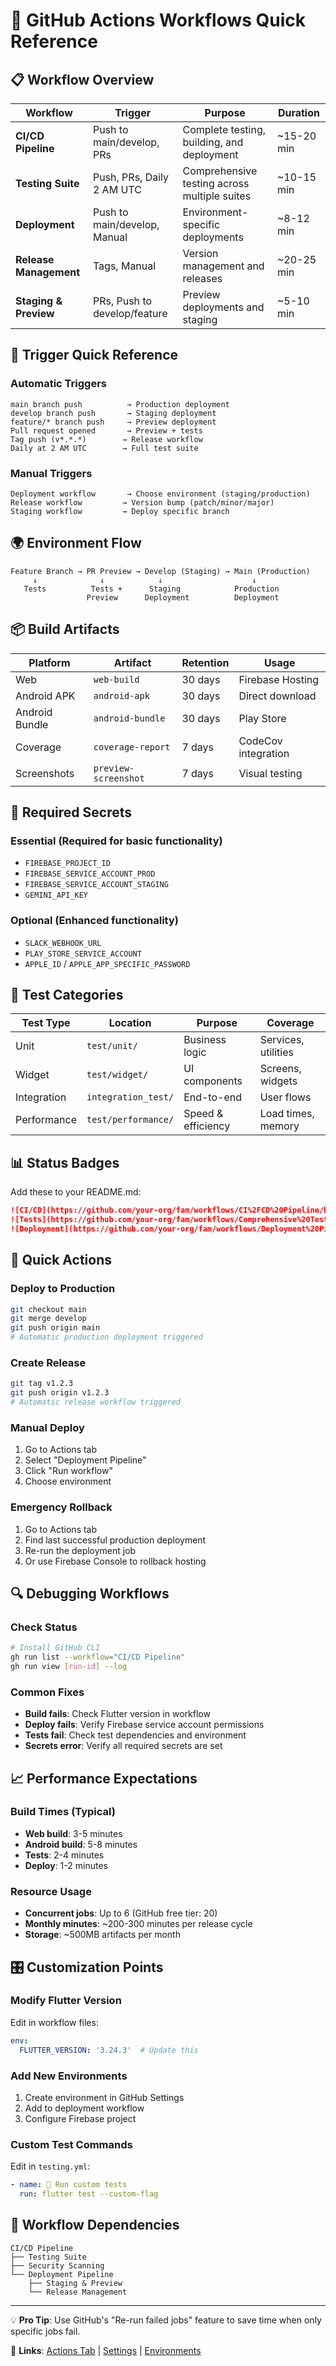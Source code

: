 # 🚀 GitHub Actions Workflows Quick Reference

## 📋 Workflow Overview

| Workflow | Trigger | Purpose | Duration |
|----------|---------|---------|----------|
| **CI/CD Pipeline** | Push to main/develop, PRs | Complete testing, building, and deployment | ~15-20 min |
| **Testing Suite** | Push, PRs, Daily 2 AM UTC | Comprehensive testing across multiple suites | ~10-15 min |
| **Deployment** | Push to main/develop, Manual | Environment-specific deployments | ~8-12 min |
| **Release Management** | Tags, Manual | Version management and releases | ~20-25 min |
| **Staging & Preview** | PRs, Push to develop/feature | Preview deployments and staging | ~5-10 min |

## 🎯 Trigger Quick Reference

### Automatic Triggers
```
main branch push          → Production deployment
develop branch push       → Staging deployment
feature/* branch push     → Preview deployment
Pull request opened       → Preview + tests
Tag push (v*.*.*)        → Release workflow
Daily at 2 AM UTC        → Full test suite
```

### Manual Triggers
```
Deployment workflow       → Choose environment (staging/production)
Release workflow         → Version bump (patch/minor/major)
Staging workflow         → Deploy specific branch
```

## 🌍 Environment Flow

```
Feature Branch → PR Preview → Develop (Staging) → Main (Production)
     ↓              ↓            ↓                    ↓
   Tests          Tests +      Staging            Production
                 Preview      Deployment          Deployment
```

## 📦 Build Artifacts

| Platform | Artifact | Retention | Usage |
|----------|----------|-----------|-------|
| Web | `web-build` | 30 days | Firebase Hosting |
| Android APK | `android-apk` | 30 days | Direct download |
| Android Bundle | `android-bundle` | 30 days | Play Store |
| Coverage | `coverage-report` | 7 days | CodeCov integration |
| Screenshots | `preview-screenshot` | 7 days | Visual testing |

## 🔐 Required Secrets

### Essential (Required for basic functionality)
- `FIREBASE_PROJECT_ID`
- `FIREBASE_SERVICE_ACCOUNT_PROD`
- `FIREBASE_SERVICE_ACCOUNT_STAGING`
- `GEMINI_API_KEY`

### Optional (Enhanced functionality)
- `SLACK_WEBHOOK_URL`
- `PLAY_STORE_SERVICE_ACCOUNT`
- `APPLE_ID` / `APPLE_APP_SPECIFIC_PASSWORD`

## 🧪 Test Categories

| Test Type | Location | Purpose | Coverage |
|-----------|----------|---------|----------|
| Unit | `test/unit/` | Business logic | Services, utilities |
| Widget | `test/widget/` | UI components | Screens, widgets |
| Integration | `integration_test/` | End-to-end | User flows |
| Performance | `test/performance/` | Speed & efficiency | Load times, memory |

## 📊 Status Badges

Add these to your README.md:

```markdown
![CI/CD](https://github.com/your-org/fam/workflows/CI%2FCD%20Pipeline/badge.svg)
![Tests](https://github.com/your-org/fam/workflows/Comprehensive%20Testing/badge.svg)
![Deployment](https://github.com/your-org/fam/workflows/Deployment%20Pipeline/badge.svg)
```

## 🚀 Quick Actions

### Deploy to Production
```bash
git checkout main
git merge develop
git push origin main
# Automatic production deployment triggered
```

### Create Release
```bash
git tag v1.2.3
git push origin v1.2.3
# Automatic release workflow triggered
```

### Manual Deploy
1. Go to Actions tab
2. Select "Deployment Pipeline"
3. Click "Run workflow"
4. Choose environment

### Emergency Rollback
1. Go to Actions tab
2. Find last successful production deployment
3. Re-run the deployment job
4. Or use Firebase Console to rollback hosting

## 🔍 Debugging Workflows

### Check Status
```bash
# Install GitHub CLI
gh run list --workflow="CI/CD Pipeline"
gh run view [run-id] --log
```

### Common Fixes
- **Build fails**: Check Flutter version in workflow
- **Deploy fails**: Verify Firebase service account permissions
- **Tests fail**: Check test dependencies and environment
- **Secrets error**: Verify all required secrets are set

## 📈 Performance Expectations

### Build Times (Typical)
- **Web build**: 3-5 minutes
- **Android build**: 5-8 minutes
- **Tests**: 2-4 minutes
- **Deploy**: 1-2 minutes

### Resource Usage
- **Concurrent jobs**: Up to 6 (GitHub free tier: 20)
- **Monthly minutes**: ~200-300 minutes per release cycle
- **Storage**: ~500MB artifacts per month

## 🎛️ Customization Points

### Modify Flutter Version
Edit in workflow files:
```yaml
env:
  FLUTTER_VERSION: '3.24.3'  # Update this
```

### Add New Environments
1. Create environment in GitHub Settings
2. Add to deployment workflow
3. Configure Firebase project

### Custom Test Commands
Edit in `testing.yml`:
```yaml
- name: 🧪 Run custom tests
  run: flutter test --custom-flag
```

## 🔄 Workflow Dependencies

```
CI/CD Pipeline
├── Testing Suite
├── Security Scanning
└── Deployment Pipeline
    ├── Staging & Preview
    └── Release Management
```

---

💡 **Pro Tip**: Use GitHub's "Re-run failed jobs" feature to save time when only specific jobs fail.

🔗 **Links**: [Actions Tab](../../actions) | [Settings](../../settings) | [Environments](../../settings/environments)